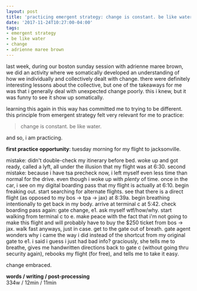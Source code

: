 ```yaml
---
layout: post
title: 'practicing emergent strategy: change is constant. be like water.'
date: '2017-11-24T10:27:00-04:00'
tags:
- emergent strategy
- be like water
- change
- adrienne maree brown
--- 
```


last week, during our boston sunday session with adrienne maree brown, we did an activity where we somatically developed an understanding of how we individually and collectively dealt with change. there were definitely interesting lessons about the collective, but one of the takeaways for me was that i generally deal with unexpected change poorly. this i knew, but it was funny to see it show up somatically. 

learning this again in this way has committed me to trying to be different. this principle from emergent strategy felt very relevant for me to practice:

> change is constant. be like water.

and so, i am practicing. 

**first practice opportunity**: tuesday morning for my flight to jacksonville. 

mistake: didn't double-check my itinerary before bed. woke up and got ready, called a lyft, all under the illusion that my flight was at 6:30. second mistake: because i have tsa precheck now, i left myself even less time than normal for the drive. even though i woke up with *plenty* of time. once in the car, i see on my digital boarding pass that my flight is actually at 6:10. begin freaking out. start searching for alternate flights. see that there is a direct flight (as opposed to my bos -> tpa -> jax) at 8:39a. begin breathing intentionally to get back in my body. arrive at terminal c at 5:42. check boarding pass again: gate change, e1. ask myself wtf/how/why. start walking from terminal c to e. make peace with the fact that i'm not going to make this flight and will probably have to buy the $250 ticket from bos -> jax. walk fast anyways, just in case. get to the gate out of breath. gate agent wonders why i came the way i did instead of the shortcut from my original gate to e1. i said i guess i just had bad info? graciously, she tells me to breathe, gives me handwritten directions back to gate c (without going thru security again), rebooks my flight (for free), and tells me to take it easy. 

change embraced. 

<!-- hyperlink bank -->


<!-- &#042; = asterisk -->
<!-- &#039; = single quote '-->

**words / writing / post-processing**  
334w / 12min / 11min